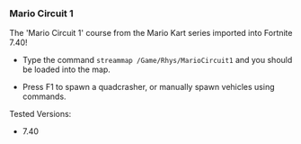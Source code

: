 ### Mario Circuit 1
The 'Mario Circuit 1' course from the Mario Kart series imported into Fortnite 7.40!

- Type the command `streammap /Game/Rhys/MarioCircuit1` and you should be loaded into the map.

- Press F1 to spawn a quadcrasher, or manually spawn vehicles using commands.

Tested Versions:

- 7.40